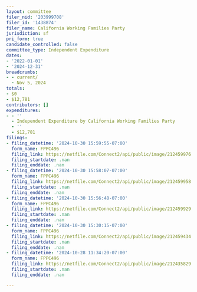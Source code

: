 ```yaml
---
layout: committee
filer_nid: '203999708'
filer_id: '1438874'
filer_name: California Working Families Party
jurisdiction: sf
pri_form: true
candidate_controlled: false
committee_type: Independent Expenditure
dates:
- '2022-01-01'
- '2024-12-31'
breadcrumbs:
- - current/
  - Nov 5, 2024
totals:
- $0
- $12,781
contributors: []
expenditures:
- - ''
  - Independent Expenditure by California Working Families Party
  - ''
  - $12,781
filings:
- filing_datetime: '2024-10-30 15:59:55-07:00'
  form_name: FPPC496
  filing_link: https://netfile.com/Connect2/api/public/image/212459976
  filing_startdate: .nan
  filing_enddate: .nan
- filing_datetime: '2024-10-30 15:58:07-07:00'
  form_name: FPPC496
  filing_link: https://netfile.com/Connect2/api/public/image/212459958
  filing_startdate: .nan
  filing_enddate: .nan
- filing_datetime: '2024-10-30 15:56:48-07:00'
  form_name: FPPC496
  filing_link: https://netfile.com/Connect2/api/public/image/212459929
  filing_startdate: .nan
  filing_enddate: .nan
- filing_datetime: '2024-10-30 15:30:15-07:00'
  form_name: FPPC496
  filing_link: https://netfile.com/Connect2/api/public/image/212459434
  filing_startdate: .nan
  filing_enddate: .nan
- filing_datetime: '2024-10-28 11:34:20-07:00'
  form_name: FPPC496
  filing_link: https://netfile.com/Connect2/api/public/image/212435829
  filing_startdate: .nan
  filing_enddate: .nan

---
```

